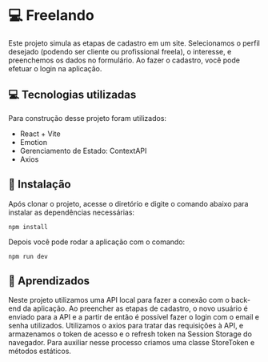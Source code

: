 # 💻 Freelando

Este projeto simula as etapas de cadastro em um site. Selecionamos o perfil desejado (podendo ser cliente ou profissional freela), o interesse, e preenchemos os dados no formulário. Ao fazer o cadastro, você pode efetuar o login na aplicação.

## 💻 Tecnologias utilizadas

Para construção desse projeto foram utilizados:

- React + Vite
- Emotion
- Gerenciamento de Estado: ContextAPI
- Axios

## 🚀 Instalação

Após clonar o projeto, acesse o diretório e digite o comando abaixo para instalar as dependências necessárias:

```
npm install
```

Depois você pode rodar a aplicação com o comando:

```
npm run dev
```

## 📕 Aprendizados

Neste projeto utilizamos uma API local para fazer a conexão com o back-end da aplicação. Ao preencher as etapas de cadastro, o novo usuário é enviado para a API e a partir de então é possível fazer o login com o email e senha utilizados.
Utilizamos o axios para tratar das requisições à API, e armazenamos o token de acesso e o refresh token na Session Storage do navegador. Para auxiliar nesse processo criamos uma classe StoreToken e métodos estáticos.
